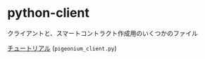 # python-client
クライアントと、スマートコントラクト作成用のいくつかのファイル

[チュートリアル](https://github.com/pigeonium/docs/blob/main/docs/tutorials.md) (`pigeonium_client.py`)
